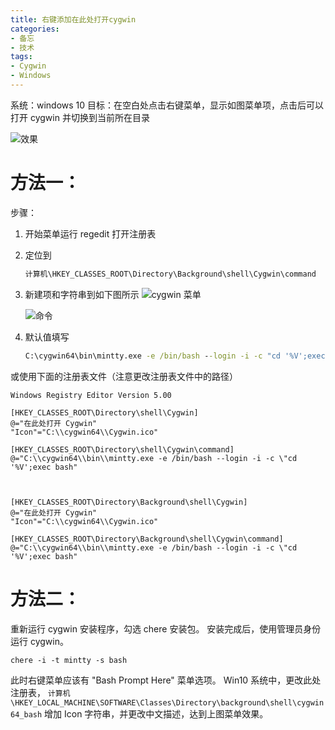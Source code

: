 ```yaml
---
title: 右键添加在此处打开cygwin
categories:
- 备忘
- 技术
tags: 
- Cygwin
- Windows
---
```


系统：windows 10
目标：在空白处点击右键菜单，显示如图菜单项，点击后可以打开 cygwin 并切换到当前所在目录

![效果](https://img-blog.csdn.net/20180730221756934?watermark/2/text/aHR0cHM6Ly9ibG9nLmNzZG4ubmV0L3l1aXN5dQ==/font/5a6L5L2T/fontsize/400/fill/I0JBQkFCMA==/dissolve/70)

方法一：
======

步骤：

1. 开始菜单运行 regedit 打开注册表
2. 定位到
    ```txt
    计算机\HKEY_CLASSES_ROOT\Directory\Background\shell\Cygwin\command
    ```
3. 新建项和字符串到如下图所示
    ![cygwin 菜单](https://img-blog.csdn.net/20180730222237404?watermark/2/text/aHR0cHM6Ly9ibG9nLmNzZG4ubmV0L3l1aXN5dQ==/font/5a6L5L2T/fontsize/400/fill/I0JBQkFCMA==/dissolve/70)

    ![命令](https://img-blog.csdn.net/20180730221920537?watermark/2/text/aHR0cHM6Ly9ibG9nLmNzZG4ubmV0L3l1aXN5dQ==/font/5a6L5L2T/fontsize/400/fill/I0JBQkFCMA==/dissolve/70)
4. 默认值填写
    ```bat
    C:\cygwin64\bin\mintty.exe -e /bin/bash --login -i -c "cd '%V';exec bash
    ```

或使用下面的注册表文件（注意更改注册表文件中的路径）
```
Windows Registry Editor Version 5.00

[HKEY_CLASSES_ROOT\Directory\shell\Cygwin]
@="在此处打开 Cygwin"
"Icon"="C:\\cygwin64\\Cygwin.ico"

[HKEY_CLASSES_ROOT\Directory\shell\Cygwin\command]
@="C:\\cygwin64\\bin\\mintty.exe -e /bin/bash --login -i -c \"cd '%V';exec bash"



[HKEY_CLASSES_ROOT\Directory\Background\shell\Cygwin]
@="在此处打开 Cygwin"
"Icon"="C:\\cygwin64\\Cygwin.ico"

[HKEY_CLASSES_ROOT\Directory\Background\shell\Cygwin\command]
@="C:\\cygwin64\\bin\\mintty.exe -e /bin/bash --login -i -c \"cd '%V';exec bash"
```

方法二：
======

重新运行 cygwin 安装程序，勾选 chere 安装包。
安装完成后，使用管理员身份运行 cygwin。

```shell
chere -i -t mintty -s bash
```

此时右键菜单应该有 "Bash Prompt Here" 菜单选项。
Win10 系统中，更改此处注册表，
`计算机\HKEY_LOCAL_MACHINE\SOFTWARE\Classes\Directory\background\shell\cygwin64_bash`
增加 Icon 字符串，并更改中文描述，达到上图菜单效果。
